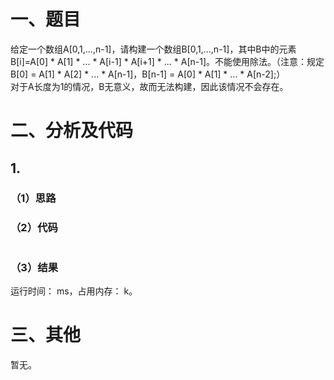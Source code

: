 # 一、题目
给定一个数组A[0,1,...,n-1]，请构建一个数组B[0,1,...,n-1]，其中B中的元素B[i]=A[0] * A[1] * ... * A[i-1] * A[i+1] * ... * A[n-1]。不能使用除法。（注意：规定B[0] = A[1] * A[2] * ... * A[n-1]，B[n-1] = A[0] * A[1] * ... * A[n-2];）   
对于A长度为1的情况，B无意义，故而无法构建，因此该情况不会存在。   
# 二、分析及代码
## 1. 
### （1）思路

### （2）代码
```java

```
### （3）结果
运行时间： ms，占用内存： k。    
# 三、其他
暂无。
